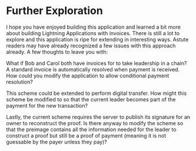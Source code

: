 # Further Exploration

I hope you have enjoyed building this application and learned a bit more about building Lightning Applications with invoices. There is still a lot to explore and this application is ripe for extending in interesting ways. Astute readers may have already recognized a few issues with this approach already. A few thoughts to leave you with:

What if Bob and Carol both have invoices for to take leadership in a chain? A standard invoice is automatically resolved when payment is received. How could you modify the application to allow conditional payment resolution?

This scheme could be extended to perform digital transfer. How might this scheme be modified to so that the current leader becomes part of the payment for the new transaction?

Lastly, the current scheme requires the server to publish its signature for an owner to reconstruct the proof. Is there anyway to modify the scheme so that the preimage contains all the information needed for the leader to construct a proof but still be a proof of payment (meaning it is not guessable by the payer unless they pay)?
